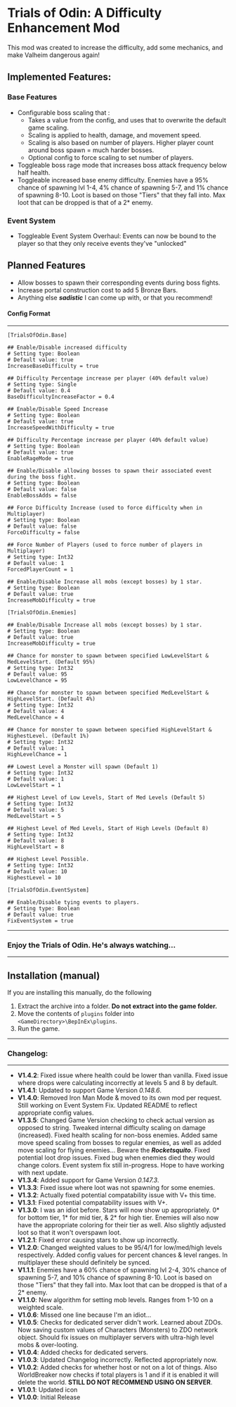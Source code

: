 # Trials of Odin: A Difficulty Enhancement Mod

This mod was created to increase the difficulty, add some mechanics, and make Valheim dangerous again!

## Implemented Features:

### Base Features

- Configurable boss scaling that :
  - Takes a value from the config, and uses that to overwrite the default game scaling.
  - Scaling is applied to health, damage, and movement speed.
  - Scaling is also based on number of players. Higher player count around boss spawn = much harder bosses.
  - Optional config to force scaling to set number of players.
- Toggleable boss rage mode that increases boss attack frequency below half health.
- Toggleable increased base enemy difficulty. Enemies have a 95% chance of spawning lvl 1-4, 4% chance of spawning 5-7, and 1% chance of spawning 8-10. Loot is based on those "Tiers" that they fall into. Max loot that can be dropped is that of a 2\* enemy.

### Event System

- Toggleable Event System Overhaul: Events can now be bound to the player so that they only receive events they've "unlocked"

## Planned Features

- Allow bosses to spawn their corresponding events during boss fights.
- Increase portal construction cost to add 5 Bronze Bars.
- Anything else **_sadistic_** I can come up with, or that you recommend!

#### Config Format

---

```
[TrialsOfOdin.Base]

## Enable/Disable increased difficulty
# Setting type: Boolean
# Default value: true
IncreaseBaseDifficulty = true

## Difficulty Percentage increase per player (40% default value)
# Setting type: Single
# Default value: 0.4
BaseDifficultyIncreaseFactor = 0.4

## Enable/Disable Speed Increase
# Setting type: Boolean
# Default value: true
IncreaseSpeedWithDifficulty = true

## Difficulty Percentage increase per player (40% default value)
# Setting type: Boolean
# Default value: true
EnableRageMode = true

## Enable/Disable allowing bosses to spawn their associated event during the boss fight.
# Setting type: Boolean
# Default value: false
EnableBossAdds = false

## Force Difficulty Increase (used to force difficulty when in Multiplayer)
# Setting type: Boolean
# Default value: false
ForceDifficulty = false

## Force Number of Players (used to force number of players in Multiplayer)
# Setting type: Int32
# Default value: 1
ForcedPlayerCount = 1

## Enable/Disable Increase all mobs (except bosses) by 1 star.
# Setting type: Boolean
# Default value: true
IncreaseMobDifficulty = true

[TrialsOfOdin.Enemies]

## Enable/Disable Increase all mobs (except bosses) by 1 star.
# Setting type: Boolean
# Default value: true
IncreaseMobDifficulty = true

## Chance for monster to spawn between specified LowLevelStart & MedLevelStart. (Default 95%)
# Setting type: Int32
# Default value: 95
LowLevelChance = 95

## Chance for monster to spawn between specified MedLevelStart & HighLevelStart. (Default 4%)
# Setting type: Int32
# Default value: 4
MedLevelChance = 4

## Chance for monster to spawn between specified HighLevelStart & HighestLevel. (Default 1%)
# Setting type: Int32
# Default value: 1
HighLevelChance = 1

## Lowest Level a Monster will spawn (Default 1)
# Setting type: Int32
# Default value: 1
LowLevelStart = 1

## Highest Level of Low Levels, Start of Med Levels (Default 5)
# Setting type: Int32
# Default value: 5
MedLevelStart = 5

## Highest Level of Med Levels, Start of High Levels (Default 8)
# Setting type: Int32
# Default value: 8
HighLevelStart = 8

## Highest Level Possible.
# Setting type: Int32
# Default value: 10
HighestLevel = 10

[TrialsOfOdin.EventSystem]

## Enable/Disable tying events to players.
# Setting type: Boolean
# Default value: true
FixEventSystem = true

```

---

### Enjoy the Trials of Odin. He's always watching...

---

## Installation (manual)

If you are installing this manually, do the following

1. Extract the archive into a folder. **Do not extract into the game folder.**
2. Move the contents of `plugins` folder into `<GameDirectory>\BepInEx\plugins`.
3. Run the game.

---

### Changelog:

---

- **V1.4.2**: Fixed issue where health could be lower than vanilla. Fixed issue where drops were calculating incorrectly at levels 5 and 8 by default.
- **V1.4.1**: Updated to support Game Version _0.148.6_.
- **V1.4.0**: Removed Iron Man Mode & moved to its own mod per request. Still working on Event System Fix. Updated README to reflect appropriate config values.
- **V1.3.5**: Changed Game Version checking to check actual version as opposed to string. Tweaked internal difficulty scaling on damage (increased). Fixed health scaling for non-boss enemies. Added same move speed scaling from bosses to regular enemies, as well as added move scaling for flying enemies... Beware the **_Rocketsquito_**. Fixed potential loot drop issues. Fixed bug when enemies died they would change colors. Event system fix still in-progress. Hope to have working with next update.
- **V1.3.4**: Added support for Game Version _0.147.3_.
- **V1.3.3**: Fixed issue where loot was not spawning for some enemies.
- **V1.3.2**: Actually fixed potential compatability issue with V+ this time.
- **V1.3.1**: Fixed potential compatability issues with V+.
- **V1.3.0**: I was an idiot before. Stars will now show up appropriately. 0* for bottom tier, 1* for mid tier, & 2\* for high tier. Enemies will also now have the appropriate coloring for their tier as well. Also slightly adjusted loot so that it won't overspawn loot.
- **V1.2.1**: Fixed error causing stars to show up incorrectly.
- **V1.2.0**: Changed weighted values to be 95/4/1 for low/med/high levels respectively. Added config values for percent chances & level ranges. In multiplayer these should definitely be synced.
- **V1.1.1**: Enemies have a 60% chance of spawning lvl 2-4, 30% chance of spawning 5-7, and 10% chance of spawning 8-10. Loot is based on those "Tiers" that they fall into. Max loot that can be dropped is that of a 2\* enemy.
- **V1.1.0**: New algorithm for setting mob levels. Ranges from 1-10 on a weighted scale.
- **V1.0.6**: Missed one line because I'm an idiot...
- **V1.0.5**: Checks for dedicated server didn't work. Learned about ZDOs. Now saving custom values of Characters (Monsters) to ZDO network object. Should fix issues on multiplayer servers with ultra-high level mobs & over-looting.
- **V1.0.4**: Added checks for dedicated servers.
- **V1.0.3**: Updated Changelog incorrectly. Reflected appropriately now.
- **V1.0.2**: Added checks for whether host or not on a lot of things. Also WorldBreaker now checks if total players is 1 and if it is enabled it will delete the world. **STILL DO NOT RECOMMEND USING ON SERVER**.
- **V1.0.1**: Updated icon
- **V1.0.0**: Initial Release
